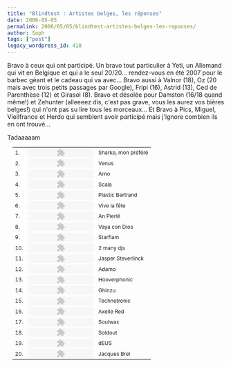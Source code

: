 ```yaml
---
title: "Blindtest : Artistes belges, les réponses"
date: 2006-05-05
permalink: 2006/05/05/blindtest-artistes-belges-les-reponses/
author: Soph
tags: ["post"]
legacy_wordpress_id: 418
---
```


Bravo à ceux qui ont participé.
Un bravo tout particulier à Yeti, un Allemand qui vit en Belgique et qui a le seul 20/20... rendez-vous en été 2007 pour le barbec géant et le cadeau qui va avec...
Bravo aussi à Valnor (18), Oz (20 mais avec trois petits passages par Google), Fripi (16), Astrid  (13), Ced de Parenthèse (12) et Girasol (8). Bravo et désolée pour Damston (16/18 quand même!) et Zehunter (alleeeez dis, c'est pas grave, vous les aurez vos bières belges!) qui n'ont pas su lire tous les morceaux...
Et Bravo à Pics, Miguel, Vieilfrance et Herdo qui semblent avoir participé mais j'ignore combien ils en ont trouvé...

<!-- excerpt -->

Tadaaaaam
<table style="width: 100%; margin-left: 12px; font-size: 12px">
<tr>
<td>1.</td>
<td><object type="application/x-shockwave-flash" data="http://www.64k.be/themes/64kv2/dewplayer-mini.swf?mp3=http://www.64k.be/blindtest/03/01.mp3" wmode="transparent" height="20" width="150">
<param name="movie" value="http://www.64k.be/themes/64kv2/dewplayer-mini.swf?mp3=http://www.64k.be/blindtest/03/01.mp3"></param>
<param name="wmode" value="transparent"></param>       </object></td>
<td>Sharko, mon préféré</td>
</tr>
<tr>
<td>2.</td>
<td><object type="application/x-shockwave-flash" data="http://www.64k.be/themes/64kv2/dewplayer-mini.swf?mp3=http://www.64k.be/blindtest/03/02.mp3" wmode="transparent" height="20" width="150">
<param name="movie" value="http://www.64k.be/themes/64kv2/dewplayer-mini.swf?mp3=http://www.64k.be/blindtest/03/02.mp3"></param>
<param name="wmode" value="transparent"></param>       </object></td>
<td>Venus</td>
</tr>
<tr>
<td>3.</td>
<td><object type="application/x-shockwave-flash" data="http://www.64k.be/themes/64kv2/dewplayer-mini.swf?mp3=http://www.64k.be/blindtest/03/03.mp3" wmode="transparent" height="20" width="150">
<param name="movie" value="http://www.64k.be/themes/64kv2/dewplayer-mini.swf?mp3=http://www.64k.be/blindtest/03/03.mp3"></param>
<param name="wmode" value="transparent"></param>       </object></td>
<td>Arno</td>
</tr>
<tr>
<td>4.</td>
<td><object type="application/x-shockwave-flash" data="http://www.64k.be/themes/64kv2/dewplayer-mini.swf?mp3=http://www.64k.be/blindtest/03/04.mp3" wmode="transparent" height="20" width="150">
<param name="movie" value="http://www.64k.be/themes/64kv2/dewplayer-mini.swf?mp3=http://www.64k.be/blindtest/03/04.mp3"></param>
<param name="wmode" value="transparent"></param>       </object></td>
<td>Scala</td>
</tr>
<tr>
<td>5.</td>
<td><object type="application/x-shockwave-flash" data="http://www.64k.be/themes/64kv2/dewplayer-mini.swf?mp3=http://www.64k.be/blindtest/03/05.mp3" wmode="transparent" height="20" width="150">
<param name="movie" value="http://www.64k.be/themes/64kv2/dewplayer-mini.swf?mp3=http://www.64k.be/blindtest/03/05.mp3"></param>
<param name="wmode" value="transparent"></param>       </object></td>
<td>Plastic Bertrand</td>
</tr>
<tr>
<td>6.</td>
<td><object type="application/x-shockwave-flash" data="http://www.64k.be/themes/64kv2/dewplayer-mini.swf?mp3=http://www.64k.be/blindtest/03/06.mp3" wmode="transparent" height="20" width="150">
<param name="movie" value="http://www.64k.be/themes/64kv2/dewplayer-mini.swf?mp3=http://www.64k.be/blindtest/03/06.mp3"></param>
<param name="wmode" value="transparent"></param>       </object></td>
<td>Vive la fête</td>
</tr>
<tr>
<td>7.</td>
<td><object type="application/x-shockwave-flash" data="http://www.64k.be/themes/64kv2/dewplayer-mini.swf?mp3=http://www.64k.be/blindtest/03/07.mp3" wmode="transparent" height="20" width="150">
<param name="movie" value="http://www.64k.be/themes/64kv2/dewplayer-mini.swf?mp3=http://www.64k.be/blindtest/03/07.mp3"></param>
<param name="wmode" value="transparent"></param>       </object></td>
<td>An Pierlé</td>
</tr>
<tr>
<td>8.</td>
<td><object type="application/x-shockwave-flash" data="http://www.64k.be/themes/64kv2/dewplayer-mini.swf?mp3=http://www.64k.be/blindtest/03/08.mp3" wmode="transparent" height="20" width="150">
<param name="movie" value="http://www.64k.be/themes/64kv2/dewplayer-mini.swf?mp3=http://www.64k.be/blindtest/03/08.mp3"></param>
<param name="wmode" value="transparent"></param>       </object></td>
<td>Vaya con Dios</td>
</tr>
<tr>
<td>9.</td>
<td><object type="application/x-shockwave-flash" data="http://www.64k.be/themes/64kv2/dewplayer-mini.swf?mp3=http://www.64k.be/blindtest/03/09.mp3" wmode="transparent" height="20" width="150">
<param name="movie" value="http://www.64k.be/themes/64kv2/dewplayer-mini.swf?mp3=http://www.64k.be/blindtest/03/09.mp3"></param>
<param name="wmode" value="transparent"></param>       </object></td>
<td>Starflam</td>
</tr>
<tr>
<td>10.</td>
<td><object type="application/x-shockwave-flash" data="http://www.64k.be/themes/64kv2/dewplayer-mini.swf?mp3=http://www.64k.be/blindtest/03/10.mp3" wmode="transparent" height="20" width="150">
<param name="movie" value="http://www.64k.be/themes/64kv2/dewplayer-mini.swf?mp3=http://www.64k.be/blindtest/03/10.mp3"></param>
<param name="wmode" value="transparent"></param>       </object></td>
<td>2 many djs</td>
</tr>
<tr>
<td>11.</td>
<td><object type="application/x-shockwave-flash" data="http://www.64k.be/themes/64kv2/dewplayer-mini.swf?mp3=http://www.64k.be/blindtest/03/11.mp3" wmode="transparent" height="20" width="150">
<param name="movie" value="http://www.64k.be/themes/64kv2/dewplayer-mini.swf?mp3=http://www.64k.be/blindtest/03/11.mp3"></param>
<param name="wmode" value="transparent"></param>       </object></td>
<td>Jasper Steverlinck</td>
</tr>
<tr>
<td>12.</td>
<td><object type="application/x-shockwave-flash" data="http://www.64k.be/themes/64kv2/dewplayer-mini.swf?mp3=http://www.64k.be/blindtest/03/12.mp3" wmode="transparent" height="20" width="150">
<param name="movie" value="http://www.64k.be/themes/64kv2/dewplayer-mini.swf?mp3=http://www.64k.be/blindtest/03/12.mp3"></param>
<param name="wmode" value="transparent"></param>       </object></td>
<td>Adamo</td>
</tr>
<tr>
<td>13.</td>
<td><object type="application/x-shockwave-flash" data="http://www.64k.be/themes/64kv2/dewplayer-mini.swf?mp3=http://www.64k.be/blindtest/03/13.mp3" wmode="transparent" height="20" width="150">
<param name="movie" value="http://www.64k.be/themes/64kv2/dewplayer-mini.swf?mp3=http://www.64k.be/blindtest/03/13.mp3"></param>
<param name="wmode" value="transparent"></param>       </object></td>
<td>Hooverphonic</td>
</tr>
<tr>
<td>14.</td>
<td><object type="application/x-shockwave-flash" data="http://www.64k.be/themes/64kv2/dewplayer-mini.swf?mp3=http://www.64k.be/blindtest/03/14.mp3" wmode="transparent" height="20" width="150">
<param name="movie" value="http://www.64k.be/themes/64kv2/dewplayer-mini.swf?mp3=http://www.64k.be/blindtest/03/14.mp3"></param>
<param name="wmode" value="transparent"></param>       </object></td>
<td>Ghinzu</td>
</tr>
<tr>
<td>15.</td>
<td><object type="application/x-shockwave-flash" data="http://www.64k.be/themes/64kv2/dewplayer-mini.swf?mp3=http://www.64k.be/blindtest/03/15.mp3" wmode="transparent" height="20" width="150">
<param name="movie" value="http://www.64k.be/themes/64kv2/dewplayer-mini.swf?mp3=http://www.64k.be/blindtest/03/15.mp3"></param>
<param name="wmode" value="transparent"></param>       </object></td>
<td>Technotronic</td>
</tr>
<tr>
<td>16.</td>
<td><object type="application/x-shockwave-flash" data="http://www.64k.be/themes/64kv2/dewplayer-mini.swf?mp3=http://www.64k.be/blindtest/03/16.mp3" wmode="transparent" height="20" width="150">
<param name="movie" value="http://www.64k.be/themes/64kv2/dewplayer-mini.swf?mp3=http://www.64k.be/blindtest/03/16.mp3"></param>
<param name="wmode" value="transparent"></param>       </object></td>
<td>Axelle Red</td>
</tr>
<tr>
<td>17.</td>
<td><object type="application/x-shockwave-flash" data="http://www.64k.be/themes/64kv2/dewplayer-mini.swf?mp3=http://www.64k.be/blindtest/03/17.mp3" wmode="transparent" height="20" width="150">
<param name="movie" value="http://www.64k.be/themes/64kv2/dewplayer-mini.swf?mp3=http://www.64k.be/blindtest/03/17.mp3"></param>
<param name="wmode" value="transparent"></param>       </object></td>
<td>Soulwax</td>
</tr>
<tr>
<td>18.</td>
<td><object type="application/x-shockwave-flash" data="http://www.64k.be/themes/64kv2/dewplayer-mini.swf?mp3=http://www.64k.be/blindtest/03/18.mp3" wmode="transparent" height="20" width="150">
<param name="movie" value="http://www.64k.be/themes/64kv2/dewplayer-mini.swf?mp3=http://www.64k.be/blindtest/03/18.mp3"></param>
<param name="wmode" value="transparent"></param>       </object></td>
<td>Soldout</td>
</tr>
<tr>
<td>19.</td>
<td><object type="application/x-shockwave-flash" data="http://www.64k.be/themes/64kv2/dewplayer-mini.swf?mp3=http://www.64k.be/blindtest/03/19.mp3" wmode="transparent" height="20" width="150">
<param name="movie" value="http://www.64k.be/themes/64kv2/dewplayer-mini.swf?mp3=http://www.64k.be/blindtest/03/19.mp3"></param>
<param name="wmode" value="transparent"></param>       </object></td>
<td>dEUS</td>
</tr>
<tr>
<td>20.</td>
<td><object type="application/x-shockwave-flash" data="http://www.64k.be/themes/64kv2/dewplayer-mini.swf?mp3=http://www.64k.be/blindtest/03/20.mp3" wmode="transparent" height="20" width="150">
<param name="movie" value="http://www.64k.be/themes/64kv2/dewplayer-mini.swf?mp3=http://www.64k.be/blindtest/03/20.mp3"></param>
<param name="wmode" value="transparent"></param>       </object></td>
<td>Jacques Brel</td>
</tr>
</table>
